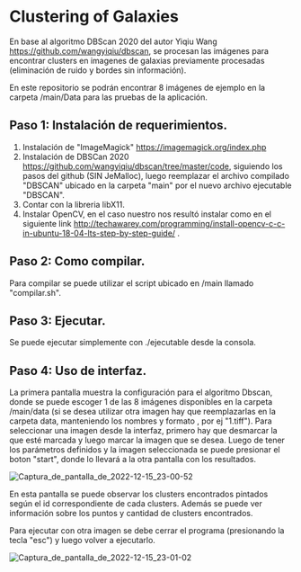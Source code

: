 # Clustering of Galaxies

En base al algoritmo DBScan 2020 del autor Yiqiu Wang https://github.com/wangyiqiu/dbscan, se procesan las imágenes para encontrar clusters en imagenes de galaxias previamente procesadas (eliminación de ruido y bordes sin información).

En este repositorio se podrán encontrar 8 imágenes de ejemplo en la carpeta /main/Data para las pruebas de la aplicación.

## Paso 1: Instalación de requerimientos.
1. Instalación de "ImageMagick" https://imagemagick.org/index.php 
2. Instalación de DBSCan 2020 https://github.com/wangyiqiu/dbscan/tree/master/code, siguiendo los pasos del github (SIN JeMalloc), luego reemplazar el archivo compilado "DBSCAN" ubicado en la carpeta "main" por el nuevo archivo ejecutable "DBSCAN".
3. Contar con la libreria libX11.
4. Instalar OpenCV, en el caso nuestro nos resultó instalar como en el siguiente link http://techawarey.com/programming/install-opencv-c-c-in-ubuntu-18-04-lts-step-by-step-guide/ .

## Paso 2: Como compilar.

Para compilar se puede utilizar el script ubicado en /main llamado "compilar.sh".

## Paso 3: Ejecutar.

Se puede ejecutar simplemente con ./ejecutable desde la consola.

## Paso 4: Uso de interfaz. 

La primera pantalla muestra la configuración para el algoritmo Dbscan, donde se puede escoger 1 de las 8 imágenes disponibles en la carpeta /main/data (si se desea utilizar otra imagen hay que reemplazarlas en la carpeta data, manteniendo los nombres y formato , por ej "1.tiff"). Para seleccionar una imagen desde la interfaz, primero hay que desmarcar la que esté marcada y luego marcar la imagen que se desea. Luego de tener los parámetros definidos y la imagen seleccionada se puede presionar el boton "start", donde lo llevará a la otra pantalla con los resultados.

![Captura_de_pantalla_de_2022-12-15_23-00-52](https://user-images.githubusercontent.com/89815275/208330932-98c1d6b1-83c5-4e01-b617-563283bc5516.png)

En esta pantalla se puede observar los clusters encontrados pintados según el id correspondiente de cada clusters. Además se puede ver información sobre los puntos y cantidad de clusters encontrados.

Para ejecutar con otra imagen se debe cerrar el programa (presionando la tecla "esc") y luego volver a ejecutarlo. 

![Captura_de_pantalla_de_2022-12-15_23-01-02](https://user-images.githubusercontent.com/89815275/208331009-54539492-b540-43a8-9964-ff0ecf3be242.png)
